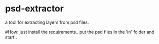 # psd-extractor
a tool for extracting layers from psd files.

#How:
just install the requirements..  put the psd files in the 'in' folder and start..
